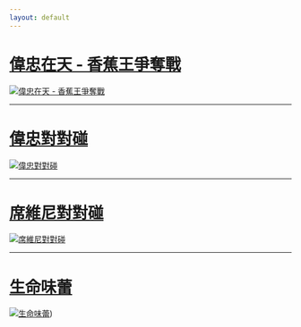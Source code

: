 ```yaml
---
layout: default
---
```


# [偉忠在天 - 香蕉王爭奪戰](https://bananakingwar.unlink.men/)

[![偉忠在天 - 香蕉王爭奪戰](https://bananakingwar.unlink.men/img/cover.png)](https://bananakingwar.unlink.men/)

---

# [偉忠對對碰](https://china-captain.unlink.men/)

[![偉忠對對碰](https://china-captain.unlink.men/img/h1.png)](https://china-captain.unlink.men/)

---

# [席維尼對對碰](https://xi-winnie.unlink.men/)

[![席維尼對對碰](https://xi-winnie.unlink.men/img/fb.png)](https://xi-winnie.unlink.men/)

---

# [生命味蕾](https://zenkarsha.github.io/tongren/)

[![生命味蕾](https://zenkarsha.github.io/tongren/images/index01.jpg)](https://zenkarsha.github.io/tongren/))
